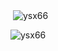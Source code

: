 


<p>&nbsp;<img align="center" src="https://github-readme-stats.vercel.app/api?username=ysx66&show_icons=true&locale=en" alt="ysx66" /></p>

<p><img align="center" src="https://github-readme-streak-stats.herokuapp.com/?user=ysx66&" alt="ysx66" /></p>
